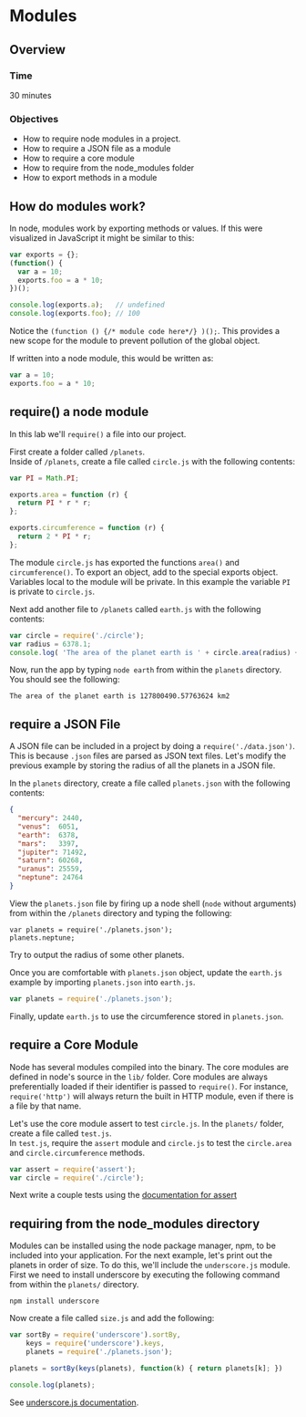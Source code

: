 # Modules

## Overview

### Time

30 minutes

### Objectives

- How to require node modules in a project.
- How to require a JSON file as a module
- How to require a core module
- How to require from the node_modules folder
- How to export methods in a module

## How do modules work?

In node, modules work by exporting methods or values.  If this were visualized in JavaScript it might be similar to this:

```javascript
var exports = {};
(function() {
  var a = 10;
  exports.foo = a * 10;
})();

console.log(exports.a);   // undefined
console.log(exports.foo); // 100
```

Notice the ```(function () {/* module code here*/} )();```. This provides a new scope for the module to prevent pollution of the global object.

If written into a node module, this would be written as:

```javascript
var a = 10;
exports.foo = a * 10;
```

## require() a node module

In this lab we'll ```require()``` a file into our project.  

First create a folder called ```/planets```.  
Inside of ```/planets```, create a  file called ```circle.js``` with the following contents:

```javascript
var PI = Math.PI;

exports.area = function (r) {
  return PI * r * r;
};

exports.circumference = function (r) {
  return 2 * PI * r;
};
````
The module ```circle.js``` has exported the functions ```area()``` and ```circumference()```. To export an object, add to the special exports object.  Variables local to the module will be private. In this example the variable ```PI``` is private to ```circle.js```.


Next add another file to ```/planets``` called ```earth.js``` with the following contents:

```javascript
var circle = require('./circle');
var radius = 6378.1;
console.log( 'The area of the planet earth is ' + circle.area(radius) + ' km2');
```

Now, run the app by typing ```node earth``` from within the ```planets``` directory. You should see the following:

```shell
The area of the planet earth is 127800490.57763624 km2
```

## require a JSON File

A JSON file can be included in a project by doing a ```require('./data.json')```.  This is because ```.json``` files are parsed as JSON text files.
Let's modify the previous example by storing the radius of all the planets in a JSON file. 

In the ```planets``` directory, create a file called ```planets.json``` with the following contents:

```json
{
  "mercury": 2440,
  "venus":  6051,
  "earth":  6378,
  "mars":   3397,
  "jupiter": 71492,
  "saturn": 60268,
  "uranus": 25559,
  "neptune": 24764
}
```

View the ```planets.json``` file by firing up a node shell (```node``` without arguments) from within the ```/planets``` directory and typing the following:

```shell
var planets = require('./planets.json');
planets.neptune;
```

Try to output the radius of some other planets.

Once you are comfortable with ```planets.json``` object,  update the ```earth.js``` example by importing ```planets.json``` into ```earth.js```.

```javascript
var planets = require('./planets.json');
```

Finally, update ```earth.js``` to use the circumference stored in ```planets.json```.


## require a Core Module

Node has several modules compiled into the binary. The core modules are defined in node's source in the ```lib/``` folder.
Core modules are always preferentially loaded if their identifier is passed to ```require()```. For instance, ```require('http')``` will always return the built in HTTP module, even if there is a file by that name.

Let's use the core module assert to test ```circle.js```.  In the ```planets/``` folder, create a file called ```test.js```.  
In ```test.js```, require the ```assert``` module and ```circle.js``` to test the ```circle.area``` and ```circle.circumference``` methods.

```javascript
var assert = require('assert');
var circle = require('./circle');
```

Next write a couple tests using the [documentation for assert](http://nodejs.org/api/assert.html)

## requiring from the node_modules directory

Modules can be installed using the node package manager, npm, to be included into your application.
For the next example, let's print out the planets in order of size. To do this, we'll include the ```underscore.js``` module. First we need to install underscore by executing the following command from within the ```planets/``` directory.

```npm install underscore```

Now create a file called ```size.js``` and add the following:

```javascript
var sortBy = require('underscore').sortBy,
    keys = require('underscore').keys,
    planets = require('./planets.json');

planets = sortBy(keys(planets), function(k) { return planets[k]; })

console.log(planets);
```

See [underscore.js documentation](http://underscorejs.org/#sortBy).
